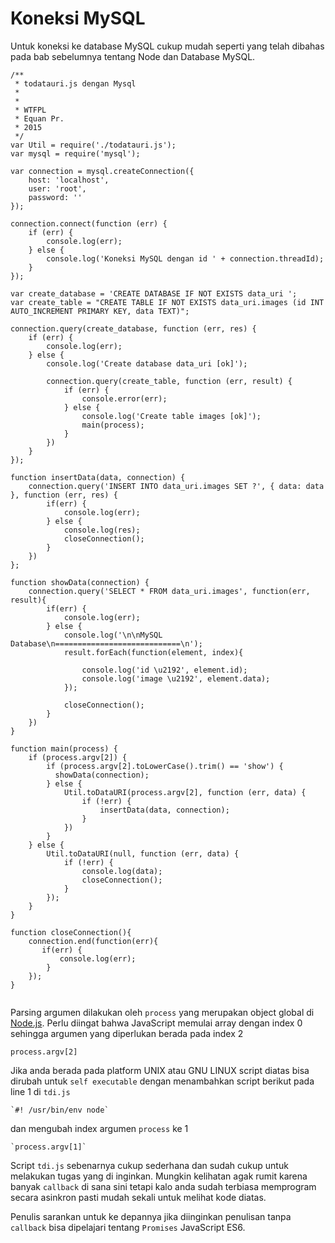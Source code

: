 # Koneksi MySQL

Untuk koneksi ke database MySQL cukup mudah seperti yang telah dibahas pada bab sebelumnya tentang Node dan Database MySQL.


```
/**
 * todatauri.js dengan Mysql
 *
 *
 * WTFPL
 * Equan Pr.
 * 2015
 */
var Util = require('./todatauri.js');
var mysql = require('mysql');

var connection = mysql.createConnection({
    host: 'localhost',
    user: 'root',
    password: ''
});

connection.connect(function (err) {
    if (err) {
        console.log(err);
    } else {
        console.log('Koneksi MySQL dengan id ' + connection.threadId);
    }
});

var create_database = 'CREATE DATABASE IF NOT EXISTS data_uri ';
var create_table = "CREATE TABLE IF NOT EXISTS data_uri.images (id INT AUTO_INCREMENT PRIMARY KEY, data TEXT)";

connection.query(create_database, function (err, res) {
    if (err) {
        console.log(err);
    } else {
        console.log('Create database data_uri [ok]');

        connection.query(create_table, function (err, result) {
            if (err) {
                console.error(err);
            } else {
                console.log('Create table images [ok]');
                main(process);
            }
        })
    }
});

function insertData(data, connection) {
    connection.query('INSERT INTO data_uri.images SET ?', { data: data }, function (err, res) {
        if(err) { 
            console.log(err);
        } else {
            console.log(res);
            closeConnection();
        }
    })
};

function showData(connection) {
    connection.query('SELECT * FROM data_uri.images', function(err, result){
        if(err) {
            console.log(err);
        } else {
            console.log('\n\nMySQL Database\n============================\n');
            result.forEach(function(element, index){
                
                console.log('id \u2192', element.id);
                console.log('image \u2192', element.data);
            });
            
            closeConnection();
        } 
    })
}

function main(process) {
    if (process.argv[2]) {
        if (process.argv[2].toLowerCase().trim() == 'show') {
          showData(connection);
        } else {
            Util.toDataURI(process.argv[2], function (err, data) {
                if (!err) {
                    insertData(data, connection);
                }
            })
        }
    } else {
        Util.toDataURI(null, function (err, data) {
            if (!err) {
                console.log(data);
                closeConnection();
            }
        });
    }
}

function closeConnection(){
    connection.end(function(err){
       if(err) {
           console.log(err);
        }
    });
}


```
Parsing argumen dilakukan oleh `process` yang merupakan object global di [Node.js](http://nodejs.org/api/process.html). Perlu diingat bahwa JavaScript memulai array dengan index 0 sehingga argumen yang diperlukan berada pada index 2

    process.argv[2]
    
Jika anda berada pada platform UNIX atau GNU LINUX script diatas bisa dirubah untuk `self executable` dengan menambahkan script berikut pada line 1 di `tdi.js`

    `#! /usr/bin/env node`
    
dan mengubah index argumen `process` ke 1

    `process.argv[1]`
    

Script `tdi.js` sebenarnya cukup sederhana dan sudah cukup untuk melakukan tugas yang di inginkan. Mungkin kelihatan agak rumit karena banyak `callback` di sana sini tetapi kalo anda sudah terbiasa memprogram secara asinkron pasti mudah sekali untuk melihat kode diatas.

Penulis sarankan untuk ke depannya jika diinginkan penulisan tanpa `callback` bisa dipelajari tentang `Promises` JavaScript ES6.

